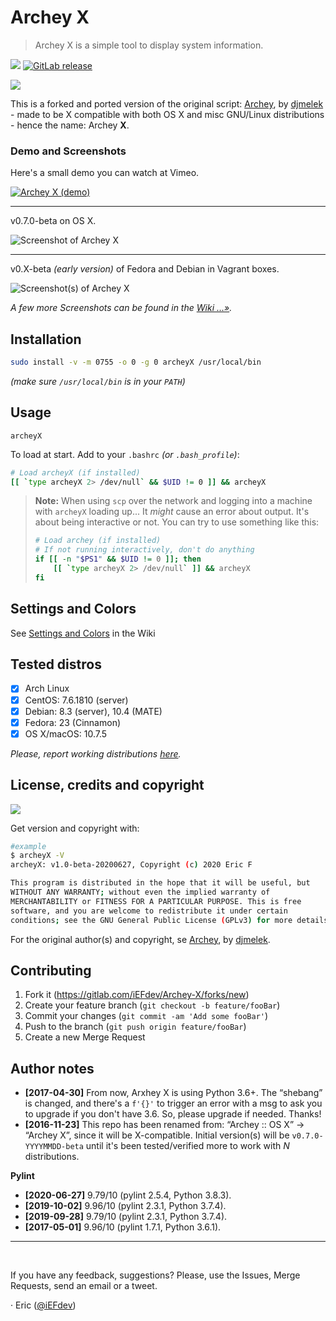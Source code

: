 # Archey X

> Archey X is a simple tool to display system information.

[![][masterBadge]][master] [![GitLab release][latestBadge]][latest]

![][pythonVersion]


This is a forked and ported version of the original script: [Archey][dja], by [djmelek][djm] - made to be X compatible with both OS X and misc GNU/Linux distributions - hence the name: Archey **X**.


### Demo and Screenshots

Here's a small demo you can watch at Vimeo.

[![][vimeo_poster]][vimeo]

- - -

v0.7.0-beta on OS X.

![][scrap]

- - -

v0.X-beta _(early version)_ of Fedora and Debian in Vagrant boxes.

![][x2]

_A few more Screenshots can be found in the [Wiki …»][scraps]._


## Installation

```bash
sudo install -v -m 0755 -o 0 -g 0 archeyX /usr/local/bin
```

_(make sure `/usr/local/bin` is in your `PATH`)_


## Usage

    archeyX

To load at start. Add to your `.bashrc` _(or `.bash_profile`)_:

```bash
# Load archeyX (if installed)
[[ `type archeyX 2> /dev/null` && $UID != 0 ]] && archeyX
```

> **Note:** When using `scp` over the network and logging into a machine with `archeyX` loading up... It _might_ cause an error about output. It's about being interactive or not. You can try to use something like this:
>
> ```bash
> # Load archey (if installed)
> # If not running interactively, don't do anything
> if [[ -n "$PS1" && $UID != 0 ]]; then
>     [[ `type archeyX 2> /dev/null` ]] && archeyX
> fi
> ```


## Settings and Colors

See [Settings and Colors][prefs] in the Wiki


## Tested distros

- [x] Arch Linux
- [x] CentOS: 7.6.1810 (server)
- [x] Debian: 8.3 (server), 10.4 (MATE)
- [x] Fedora: 23 (Cinnamon)
- [x] OS X/macOS: 10.7.5

_Please, report working distributions [here][iss1]._


## License, credits and copyright

![][licenseBadge]

Get version and copyright with:

```bash
#example
$ archeyX -V
archeyX: v1.0-beta-20200627, Copyright (c) 2020 Eric F

This program is distributed in the hope that it will be useful, but
WITHOUT ANY WARRANTY; without even the implied warranty of
MERCHANTABILITY or FITNESS FOR A PARTICULAR PURPOSE. This is free
software, and you are welcome to redistribute it under certain
conditions; see the GNU General Public License (GPLv3) for more details.
```

For the original author(s) and copyright, se [Archey][dja], by [djmelek][djm].


## Contributing

1. Fork it (<https://gitlab.com/iEFdev/Archey-X/forks/new>)
2. Create your feature branch (`git checkout -b feature/fooBar`)
3. Commit your changes (`git commit -am 'Add some fooBar'`)
4. Push to the branch (`git push origin feature/fooBar`)
5. Create a new Merge Request


## Author notes

-	**[2017-04-30]** From now, Arxhey X is using Python 3.6+. The “shebang” is changed, and there's a `f'{}'` to trigger an error with a msg to ask you to upgrade if you don't have 3.6. So, please upgrade if needed. Thanks!
-	**[2016-11-23]** This repo has been renamed from: “Archey :: OS X” -> “Archey X”, since it will be X-compatible. Initial version(s) will be `v0.7.0-YYYYMMDD-beta` until it's been tested/verified more to work with _N_ distributions.

**Pylint**

-	**[2020-06-27]** 9.79/10 (pylint 2.5.4, Python 3.8.3).
-	**[2019-10-02]** 9.96/10 (pylint 2.3.1, Python 3.7.4).
-	**[2019-09-28]** 9.79/10 (pylint 2.3.1, Python 3.7.4).
-	**[2017-05-01]** 9.96/10 (pylint 1.7.1, Python 3.6.1).

- - -

 

If you have any feedback, suggestions? Please, use the Issues, Merge Requests, send an email or a tweet.

· Eric ([@iEFdev][twitter])

<!-- Markdown: link & image dfn's -->
[pythonVersion]: https://img.shields.io/badge/Python-%3E%3D_3.6-FAC826.svg?style=plastic&colorA=3D75AD
[licenseBadge]: https://img.shields.io/badge/license-GPL--3.0-orange.svg?style=plastic
[masterBadge]: https://img.shields.io/badge/master-v1.0--beta-778899.svg?style=plastic
[latestBadge]: https://img.shields.io/badge/latest-v0.9.0-blue.svg?style=plastic
[latest]: https://gitlab.com/iEFdev/Archey-X/tags/ "Tags"
[master]: https://gitlab.com/iEFdev/Archey-X/ "Master"
[dja]: https://github.com/djmelik/archey "Archey"
[djm]: https://github.com/djmelik "Melik Manukyan"
[vimeo]: https://vimeo.com/217440806 "Archey X (demo)"
[vimeo_poster]: https://gitlab.com/iEFdev/Archey-X/raw/master/images/vimeo_poster.png "Archey X (demo)"
[scrap]: https://gitlab.com/iEFdev/Archey-X/raw/master/images/screenshot.png "Screenshot of Archey X"
[scraps]: https://gitlab.com/iEFdev/Archey-X/wikis/Screenshots "More Screenshots"
[x2]: https://gitlab.com/iEFdev/Archey-X/wikis/_Images/screenshot_x2.png "Screenshot(s) of Archey X"
[myterm]: https://gitlab.com/iEFdev/myTerm "My Terminal theme"
[about]: https://gitlab.com/iEFdev/Archey-X/wikis/About "About Archey X"
[credits]: https://gitlab.com/iEFdev/Archey-X/wikis/Credits "Credits and copyright"
[prefs]: https://gitlab.com/iEFdev/Archey-X/wikis/Settings-and-Colors "Settings and Colors"
[iss1]: https://gitlab.com/iEFdev/Archey-X/issues/1 "#1 - Verify distributions"
[twitter]: https://twitter.com/iEFdev
